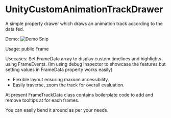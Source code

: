 # UnityCustomAnimationTrackDrawer

A simple property drawer which draws an animation track according to the data fed.
  
Demo:
![Demo Snip]( https://i.ibb.co/CMSw0BH/Animation-Track.png )

Usage:
 public Frame

Usecases:
Set FrameData array to display custom timelines and highlights using FrameEvents.
(Im using debug inspector to showcase the features but setting values in FrameData property works easily)

- Flexible layout ensuring maxium accessibility.
- Easily traverse, zoom the track for overall evaluation. 

At present FrameTrackData class contains boilerplate code to add and remove tooltips at for each frames. 

You can easily bend it around as per your needs.
